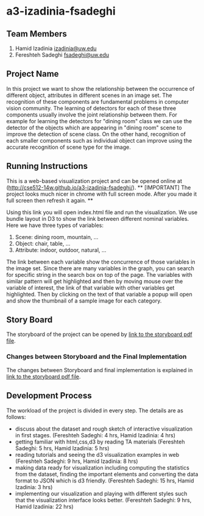 a3-izadinia-fsadeghi
===============

## Team Members

1. Hamid Izadinia izadinia@uw.edu
2. Fereshteh Sadeghi fsadeghi@uw.edu

## Project Name

In this project we want to show the relationship between the occurrence of different object, attributes in different scenes in an image set. The recognition of these components are fundamental problems in computer vision community. The learning of detectors for each of these three components usually involve the joint relationship between them. For example for learning the detectors for "dining room" class we can use the detector of the objects which are appearing in "dining room" scene to improve the detection of scene class. On the other hand, recognition of each smaller components such as individual object can improve using the accurate recognition of scene type for the image.


## Running Instructions

This is a web-based visualization project and can be opened online at (http://cse512-14w.github.io/a3-izadinia-fsadeghi/). 
** [IMPORTANT] The project looks much nicer in chrome with full screen mode. After you made it full screen then refresh it again. **

Using this link you will open index.html file and run the visualization. We use bundle layout in D3 to show the link between different nominal variables. Here we have three types of variables: 

1) Scene: dining room, mountain, ...
2) Object: chair, table, ...
3) Attribute: indoor, outdoor, natural, ...

The link between each variable show the concurrence of those variables in the image set. Since there are many variables in the graph, you can search for specific string in the search box on top of the page. The variables with similar pattern will get highlighted and then by moving mouse over the variable of interest, the link of that variable with other variables get highlighted. Then by clicking on the text of that variable a popup will open and show the thumbnail of a sample image for each category. 


## Story Board

The storyboard of the project can be opened by [link to the storyboard pdf file](storyboard.pdf?raw=true).


### Changes between Storyboard and the Final Implementation

The changes between Storyboard and final implementation is explained in [link to the storyboard pdf file](storyboard.pdf?raw=true).


## Development Process

The workload of the project is divided in every step. The details are as follows:

- discuss about the dataset and rough sketch of interactive visualization in first stages. (Fereshteh Sadeghi: 4 hrs, Hamid Izadinia: 4 hrs)
- getting familiar with html,css,d3 by reading TA materials (Fereshteh Sadeghi: 5 hrs, Hamid Izadinia: 5 hrs)
- reading tutorials and seeing the d3 visualization examples in web (Fereshteh Sadeghi: 9 hrs, Hamid Izadinia: 8 hrs)
- making data ready for visualization including computing the statistics from the dataset, finding the important elements and converting the data format to JSON which is d3 friendly. (Fereshteh Sadeghi: 15 hrs, Hamid Izadinia: 3 hrs)
- implementing our visualization and playing with different styles such that the visualization interface looks better. (Fereshteh Sadeghi: 9 hrs, Hamid Izadinia: 22 hrs)

